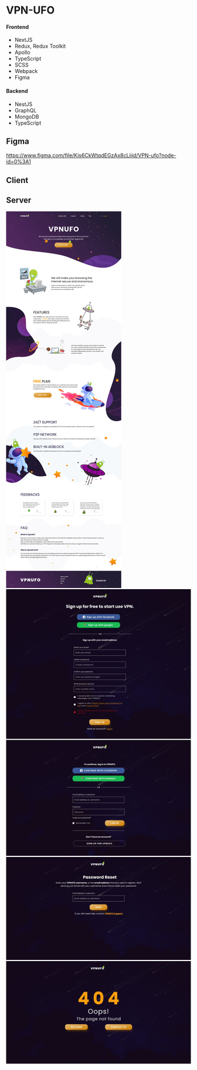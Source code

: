 # VPN-UFO

#### Frontend

- NextJS
- Redux, Redux Toolkit
- Apollo
- TypeScript
- SCSS
- Webpack
- Figma

#### Backend

- NestJS
- GraphQL
- MongoDB
- TypeScript

## Figma

https://www.figma.com/file/Kis6CkWtqdEGzAx8cLiiid/VPN-ufo?node-id=0%3A1

## Client

## Server

![Landing-page-preview](./preview-images/preview-1.jpg)
![Sign-up-preview](./preview-images/preview-2.jpg)
![Log-in-preview](./preview-images/preview-3.jpg)
![Reset-Password-preview](./preview-images/preview-4.jpg)
![Page-404-preview](./preview-images/preview-5.jpg)
